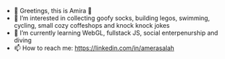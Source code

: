 - 👋 Greetings, this is Amira 🧕
- 👀 I’m interested in collecting goofy socks, building legos, swimming, cycling, small cozy coffeshops and knock knock jokes
- 🌱 I’m currently learning WebGL, fullstack JS, social enterpenurship and diving
- 📫 How to reach me: https://linkedin.com/in/amerasalah

